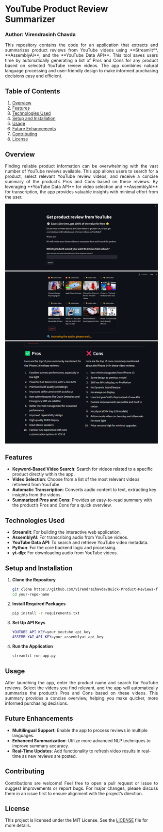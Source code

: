 # YouTube Product Review Summarizer
### Author: Virendrasinh Chavda

<p align="justify">
This repository contains the code for an application that extracts and summarizes product reviews from YouTube videos using **Streamlit**, **AssemblyAI**, and the **YouTube Data API**. This tool saves users time by automatically generating a list of Pros and Cons for any product based on selected YouTube review videos. The app combines natural language processing and user-friendly design to make informed purchasing decisions easy and efficient.
</p>

## Table of Contents
1. [Overview](#Overview)
2. [Features](#Features)
3. [Technologies Used](#Technologies-Used)
4. [Setup and Installation](#Setup-and-Installation)
5. [Usage](#Usage)
6. [Future Enhancements](#Future-Enhancements)
7. [Contributing](#Contributing)
8. [License](#License)

## Overview
<p align="justify">
Finding reliable product information can be overwhelming with the vast number of YouTube reviews available. This app allows users to search for a product, select relevant YouTube review videos, and receive a concise summary of the product’s Pros and Cons based on these reviews. By leveraging **YouTube Data API** for video selection and **AssemblyAI** for transcription, the app provides valuable insights with minimal effort from the user.
</p>

![HomePage](/snap1.png)
![Video Selection](/snap2.png)
![Results](/snap3.png)

## Features
* **Keyword-Based Video Search**: Search for videos related to a specific product directly within the app.
* **Video Selection**: Choose from a list of the most relevant videos retrieved from YouTube.
* **Automatic Transcription**: Converts audio content to text, extracting key insights from the videos.
* **Summarized Pros and Cons**: Provides an easy-to-read summary with the product’s Pros and Cons for a quick overview.

## Technologies Used
* **Streamlit**: For building the interactive web application.
* **AssemblyAI**: For transcribing audio from YouTube videos.
* **YouTube Data API**: To search and retrieve YouTube video metadata.
* **Python**: For the core backend logic and processing.
* **yt-dlp**: For downloading audio from YouTube videos.

## Setup and Installation

1. **Clone the Repository**
   ```bash
   git clone https://github.com/VirendraChavda/Quick-Product-Reviews-from-YouTube.git
   cd your-repo-name
   ```
2. **Install Required Packages**
   ```bash
   pip install -r requirements.txt
   ```
3. **Set Up API Keys**
   ```bash
   YOUTUBE_API_KEY=your_youtube_api_key
   ASSEMBLYAI_API_KEY=your_assemblyai_api_key
   ```
4. **Run the Application**
   ```bash
   streamlit run app.py
   ```

## Usage
<p align="justify">
After launching the app, enter the product name and search for YouTube reviews. Select the videos you find relevant, and the app will automatically summarize the product’s Pros and Cons based on these videos. This summary provides a concise overview, helping you make quicker, more informed purchasing decisions.
</p>

## Future Enhancements
* **Multilingual Support**: Enable the app to process reviews in multiple languages.
* **Enhanced Summarization**: Utilize more advanced NLP techniques to improve summary accuracy.
* **Real-Time Updates**: Add functionality to refresh video results in real-time as new reviews are posted.

## Contributing
<p align="justify">
Contributions are welcome! Feel free to open a pull request or issue to suggest improvements or report bugs. For major changes, please discuss them in an issue first to ensure alignment with the project’s direction.
</p>

## License
This project is licensed under the MIT License. See the [LICENSE](LICENSE) file for more details.
   
